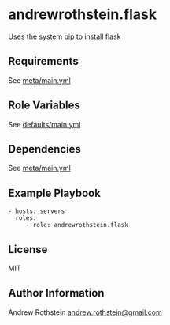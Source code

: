 andrewrothstein.flask
=====================

Uses the system pip to install flask

Requirements
------------

See [meta/main.yml](meta/main.yml)

Role Variables
--------------

See [defaults/main.yml](defaults/main.yml)

Dependencies
------------

See [meta/main.yml](meta/main.yml)

Example Playbook
----------------

    - hosts: servers
      roles:
         - role: andrewrothstein.flask

License
-------

MIT

Author Information
------------------

Andrew Rothstein <andrew.rothstein@gmail.com>
